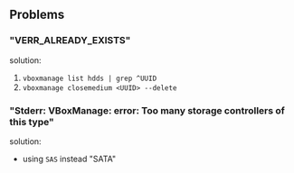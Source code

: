 ## Problems

### "VERR_ALREADY_EXISTS"
solution: 
1. `vboxmanage list hdds | grep ^UUID`
2. `vboxmanage closemedium <UUID> --delete`

### "Stderr: VBoxManage: error: Too many storage controllers of this type"
solution: 
* using `SAS` instead "SATA"